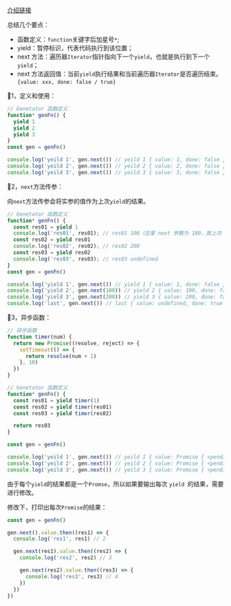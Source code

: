 [介绍链接](https://es6.ruanyifeng.com/#docs/generator)

总结几个要点：

- 函数定义：`function`关键字后加星号`*`;
- yield：暂停标识，代表代码执行到该位置；
- next 方法：遍历器`Iterator`指针指向下一个`yield`，也就是执行到下一个`yield`；
- next 方法返回值：当前`yield`执行结果和当前遍历器`Iterator`是否遍历结束。`{value: xxx, done: false / true}`

🌰1，定义和使用：

```js
// Genetator 函数定义
function* genFn() {
  yield 1
  yield 2
  yield 3
}
const gen = genFn()

console.log('yeild 1', gen.next()) // yeild 1 { value: 1, done: false }
console.log('yeild 2', gen.next()) // yeild 2 { value: 2, done: false }
console.log('yeild 3', gen.next()) // yeild 3 { value: 3, done: false }
```

🌰2，`next`方法传参：

向`next`方法传参会将实参的值作为上次`yield`的结果。

```js
// Genetator 函数定义
function* genFn() {
  const res01 = yield 1
  console.log('res01', res01); // res01 100（这里 next 参数为 100，故上次 yield 的执行结果为 100）
  const res02 = yield res01
  console.log('res02', res02); // res02 200
  const res03 = yield res02
  console.log('res03', res03); // res03 undefined
}
const gen = genFn()

console.log('yield 1', gen.next()) // yield 1 { value: 1, done: false }
console.log('yield 2', gen.next(100)) // yield 2 { value: 100, done: false }
console.log('yield 3', gen.next(200)) // yield 3 { value: 200, done: false }
console.log('last', gen.next()) // last { value: undefined, done: true }
```

🌰3，异步函数：

```js
// 异步函数
function timer(num) {
  return new Promise((resolve, reject) => {
    setTimeout(() => {
      return resolve(num + 1)
    }, 10)
  })
}

// Genetator 函数定义
function* genFn() {
  const res01 = yield timer(1)
  const res02 = yield timer(res01)
  const res03 = yield timer(res02)

  return res03
}

const gen = genFn()

console.log('yeild 1', gen.next()) // yeild 1 { value: Promise { <pending> }, done: false }
console.log('yeild 2', gen.next()) // yeild 2 { value: Promise { <pending> }, done: false }
console.log('yeild 3', gen.next()) // yeild 3 { value: Promise { <pending> }, done: false }
```

由于每个`yield`的结果都是一个`Promse`，所以如果要输出每次 `yield `的结果，需要进行修改。

修改下，打印出每次`Promise`的结果：

```js
const gen = genFn()

gen.next().value.then((res1) => {
  console.log('res1', res1) // 2

  gen.next(res1).value.then((res2) => {
    console.log('res2', res2) // 3

    gen.next(res2).value.then((res3) => {
      console.log('res3', res3) // 4
    })
  })
})
```

